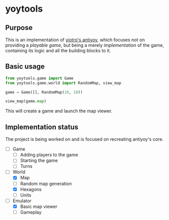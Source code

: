 # yoytools

## Purpose

This is an implementation of [yiotro's antiyoy](https://github.com/yiotro/Antiyoy), which focuses not on providing a *playable game*, but being a merely *implementation* of the game, containing its logic and all the building blocks to it.

## Basic usage

```python
from yoytools.game import Game
from yoytools.game.world import RandomMap, view_map

game = Game([], RandomMap(10, 10))

view_map(game.map)
```

This will create a game and launch the map viewer.

## Implementation status

The project is being worked on and is focused on recreating antiyoy's core.

- [ ] Game
  - [ ] Adding players to the game
  - [ ] Starting the game
  - [ ] Turns

- [ ] World
  - [x] Map
  - [ ] Random map generation
  - [x] Hexagons
  - [ ] Units

- [ ] Emulator
  - [x] Basic map viewer
  - [ ] Gameplay